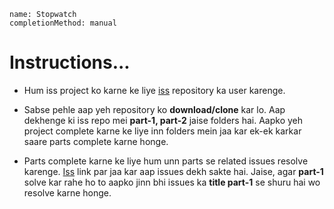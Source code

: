 ```ngMeta
name: Stopwatch
completionMethod: manual
```
# Instructions...

- Hum iss project ko karne ke liye [iss](https://github.com/vidur149/angular-stopwatch) repository ka user karenge.

- Sabse pehle aap yeh repository ko **download/clone** kar lo. Aap dekhenge ki iss repo mei **part-1, part-2** jaise folders hai. Aapko yeh project complete karne ke liye inn folders mein jaa kar ek-ek karkar saare parts complete karne honge.

- Parts complete karne ke liye hum unn parts se related issues resolve karenge. [Iss](https://github.com/vidur149/angular-stopwatch/issues) link par jaa kar aap issues dekh sakte hai. Jaise, agar **part-1** solve kar rahe ho to aapko jinn bhi issues ka **title part-1** se shuru hai wo resolve karne honge.
